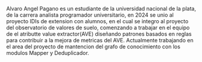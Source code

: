 Alvaro Angel Pagano es un estudiante de la universidad nacional de la plata, de la carrera analista programador universitario, en 2024 se unio al proyecto IDIs de extension con alumnos, en el cual se integro al proyecto del observatorio de valores de suelo, comenzando a trabajar en el equipo de el atributte value extractor(AVE) diseñando patrones basados en reglas para contribuir a la mejora de metricas del AVE.
Actualmente trabajando en el area del proyecto de mantencion del grafo de conocimiento con los modulos Mapper y Deduplicador.
